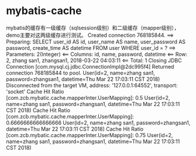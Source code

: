 # mybatis-cache
mybatis的缓存有一级缓存（sqlsession级别）和二级缓存（mapper级别），demo主要对这两级缓存进行测试。
Created connection 768185844.
==>  Preparing: SELECT user_id AS id, user_name AS name, user_password AS password, create_time AS datetime FROM user WHERE user_id = ? 
==> Parameters: 2(Integer)
<==    Columns: id, name, password, datetime
<==        Row: 2, zhang san1, zhangsan1, 2018-03-22 04:03:11
<==      Total: 1
Closing JDBC Connection [com.mysql.cj.jdbc.ConnectionImpl@2dc995f4]
Returned connection 768185844 to pool.
User(id=2, name=zhang san1, password=zhangsan1, datetime=Thu Mar 22 17:03:11 CST 2018)
Disconnected from the target VM, address: '127.0.0.1:64552', transport: 'socket'
Cache Hit Ratio [com.zcb.mybatic.cache.mapperInter.UserMapping]: 0.5
User(id=2, name=zhang san1, password=zhangsan1, datetime=Thu Mar 22 17:03:11 CST 2018)
Cache Hit Ratio [com.zcb.mybatic.cache.mapperInter.UserMapping]: 0.6666666666666666
User(id=2, name=zhang san1, password=zhangsan1, datetime=Thu Mar 22 17:03:11 CST 2018)
Cache Hit Ratio [com.zcb.mybatic.cache.mapperInter.UserMapping]: 0.75
User(id=2, name=zhang san1, password=zhangsan1, datetime=Thu Mar 22 17:03:11 CST 2018)
